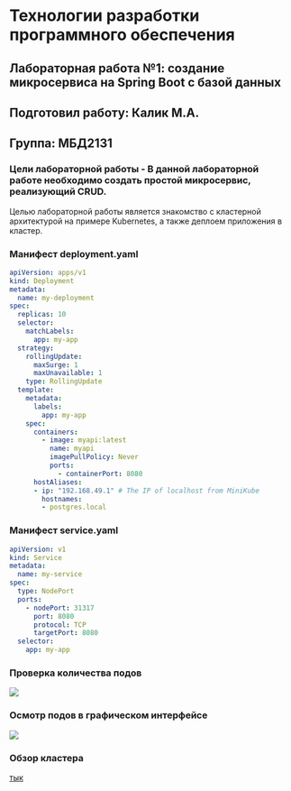 # Технологии разработки программного обеспечения  
## Лабораторная работа №1: создание микросервиса на Spring Boot с базой данных  
## Подготовил работу: Калик М.A. 
## Группа: МБД2131  
### Цели лабораторной работы - В данной лабораторной работе необходимо создать простой микросервис, реализующий CRUD.  
Целью лабораторной работы является знакомство с кластерной архитектурой на примере Kubernetes, а также деплоем приложения в кластер.
### Манифест deployment.yaml
```yaml
apiVersion: apps/v1
kind: Deployment
metadata:
  name: my-deployment
spec:
  replicas: 10
  selector:
    matchLabels:
      app: my-app
  strategy:
    rollingUpdate:
      maxSurge: 1
      maxUnavailable: 1
    type: RollingUpdate
  template:
    metadata:
      labels:
        app: my-app
    spec:
      containers:
        - image: myapi:latest
          name: myapi
          imagePullPolicy: Never
          ports:
            - containerPort: 8080
      hostAliases:
      - ip: "192.168.49.1" # The IP of localhost from MiniKube
        hostnames:
        - postgres.local
```
### Манифест service.yaml
```yaml
apiVersion: v1
kind: Service
metadata:
  name: my-service
spec:
  type: NodePort
  ports:
    - nodePort: 31317
      port: 8080
      protocol: TCP
      targetPort: 8080
  selector:
    app: my-app
```
### Проверка количества подов
<img src='https://a.radikal.ru/a21/2201/d8/2cfec874a594.jpg'>

### Осмотр подов в графическом интерфейсе
<img src='https://radikal.ru/lfp/d.radikal.ru/d27/2201/94/588c90b94b3f.jpg'>

### Обзор кластера
[тык](https://disk.yandex.ru/i/6x7Efr1aODlfzg)

